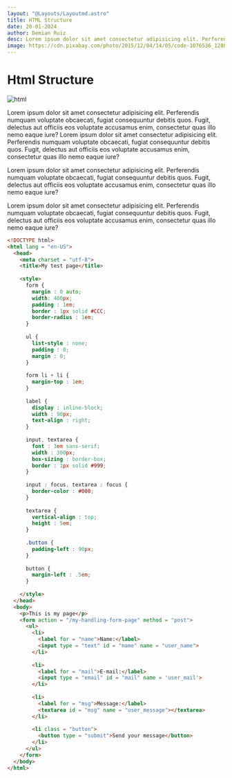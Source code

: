 ```yaml
---
layout: "@Layouts/Layoutmd.astro"
title: HTML Structure
date: 20-01-2024
author: Demian Ruiz
desc: Lorem ipsum dolor sit amet consectetur adipisicing elit. Perferendis numquam voluptate obcaecati, fugiat consequuntur debitis quos. Fugit, delectus aut officiis eos voluptate accusamus enim, consectetur quas illo nemo eaque iure?
image: https://cdn.pixabay.com/photo/2015/12/04/14/05/code-1076536_1280.jpg
---
```


# Html Structure

![html](https://cdn.pixabay.com/photo/2015/12/04/14/05/code-1076536_1280.jpg)

Lorem ipsum dolor sit amet consectetur adipisicing elit. Perferendis numquam voluptate obcaecati, fugiat consequuntur debitis quos. Fugit, delectus aut officiis eos voluptate accusamus enim, consectetur quas illo nemo eaque iure?
Lorem ipsum dolor sit amet consectetur adipisicing elit. Perferendis numquam voluptate obcaecati, fugiat consequuntur debitis quos. Fugit, delectus aut officiis eos voluptate accusamus enim, consectetur quas illo nemo eaque iure?

Lorem ipsum dolor sit amet consectetur adipisicing elit. Perferendis numquam voluptate obcaecati, fugiat consequuntur debitis quos. Fugit, delectus aut officiis eos voluptate accusamus enim, consectetur quas illo nemo eaque iure?

Lorem ipsum dolor sit amet consectetur adipisicing elit. Perferendis numquam voluptate obcaecati, fugiat consequuntur debitis quos. Fugit, delectus aut officiis eos voluptate accusamus enim, consectetur quas illo nemo eaque iure?



```html
<!DOCTYPE html>
<html lang = "en-US">
  <head>
    <meta charset = "utf-8">
    <title>My test page</title>
    
    <style>
      form {
        margin : 0 auto;
        width: 400px;
        padding : 1em;
        border : 1px solid #CCC;
        border-radius : 1em;
      }
      
      ul {
        list-style : none;
        padding : 0;
        margin : 0;
      }
      
      form li + li {
        margin-top : 1em;
      }
      
      label {
        display : inline-block;
        width : 90px;
        text-align : right;
      }
      
      input, textarea {
        font : 1em sans-serif;
        width : 300px;
        box-sizing : border-box;
        border : 1px solid #999;
      }
      
      input : focus, textarea : focus {
        border-color : #000;
      }
      
      textarea {
        vertical-align : top;
        height : 5em;
      }
      
      .button {
        padding-left : 90px;
      }
      
      button {
        margin-left : .5em;
      }
      
    </style>
  </head>
  <body>
    <p>This is my page</p>
    <form action = "/my-handling-form-page" method = "post">
      <ul>
        <li>
          <label for = "name">Name:</label>
          <input type = "text" id = "name" name = "user_name">
        </li>
        
        <li>
          <label for = "mail">E-mail:</label>
          <input type = "email" id = "mail" name = 'user_mail'>
        </li>
        
        <li>
          <label for = "msg">Message:</label>
          <textarea id = "msg" name = "user_message"></textarea>
        </li>
        
        <li class = "button">
          <button type = "submit">Send your message</button>
        </li>
      </ul>
    </form>
  </body>
</html>

```
